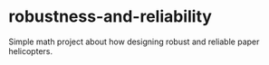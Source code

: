 # robustness-and-reliability
Simple math project about how designing robust and reliable paper helicopters.
